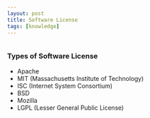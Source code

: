 ```yaml
---
layout: post
title: Software License
tags: [knowledge]
---
```


<figure>
	<a href="{{site.url}}/images/software-license.jpg"><img src="{{site.url}}/images/software-license.jpg" alt=""></a>
</figure>

### Types of Software License
* Apache
* MIT (Massachusetts Institute of Technology)
* ISC (Internet System Consortium)
* BSD
* Mozilla
* LGPL (Lesser General Public License)